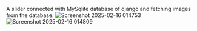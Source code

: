 A slider connected with MySqlite database of django and fetching images from the database.
![Screenshot 2025-02-16 014753](https://github.com/user-attachments/assets/5dd3e604-5361-4e37-9360-8cfbca3b4655)
![Screenshot 2025-02-16 014809](https://github.com/user-attachments/assets/106875f6-5480-4176-a99f-0b9febd46587)
